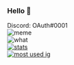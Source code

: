 ### Hello 👋
Discord: OAuth#0001 <br>
![meme](https://komarev.com/ghpvc/?username=OAuthorization&style=flat-square&color=blueviolet) <br>
![what](https://github-readme-stats.vercel.app/api/wakatime?username=OAuthorization&theme=highcontrast) <br>
[![stats](https://github-readme-stats.vercel.app/api?username=OAuthorization&show_icons=true&theme=highcontrast)](https://github.com/anuraghazra/github-readme-stats) <br>
[![most used ig](https://github-readme-stats.vercel.app/api/top-langs/?username=OAuthorization&layout=compact&theme=highcontrast&show_icons=true)](https://www.youtube.com/watch?v=dQw4w9WgXcQ)
<br>
